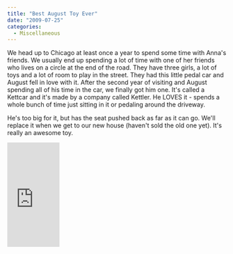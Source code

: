 ```yaml
---
title: "Best August Toy Ever"
date: "2009-07-25"
categories: 
  - Miscellaneous
---
```


We head up to Chicago at least once a year to spend some time with Anna's friends. We usually end up spending a lot of time with one of her friends who lives on a circle at the end of the road. They have three girls, a lot of toys and a lot of room to play in the street. They had this little pedal car and August fell in love with it. After the second year of visiting and August spending all of his time in the car, we finally got him one. It's called a Kettcar and it's made by a company called Kettler. He LOVES it - spends a whole bunch of time just sitting in it or pedaling around the driveway.

He's too big for it, but has the seat pushed back as far as it can go. We'll replace it when we get to our new house (haven't sold the old one yet). It's really an awesome toy.

<iframe src="http://rcm.amazon.com/e/cm?lt1=_blank&amp;bc1=000000&amp;IS2=1&amp;bg1=FFFFFF&amp;fc1=000000&amp;lc1=0000FF&amp;t=mcnsof-20&amp;o=1&amp;p=8&amp;l=as1&amp;m=amazon&amp;f=ifr&amp;md=10FE9736YVPPT7A0FBG2&amp;asins=B000N2YL0A" style="width:120px;height:240px;" scrolling="no" marginwidth="0" marginheight="0" frameborder="0"></iframe>
